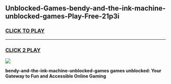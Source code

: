 
## Unblocked-Games-bendy-and-the-ink-machine-unblocked-games-Play-Free-21p3i
<h3>
<a href="https://premium76.site?title=bendy-and-the-ink-machine-unblocked-games&ref=10A">CLICK TO PLAY</a></h3>
<hr>

<h3>
<a href="https://premium76.site?title=bendy-and-the-ink-machine-unblocked-games&ref=10A">CLICK 2 PLAY</a>
  
</h3>

<a href="https://premium76.site?title=bendy-and-the-ink-machine-unblocked-games&ref=10A"><img src="https://clearcache.store/games.png"></a>


**bendy-and-the-ink-machine-unblocked-games games unblocked: Your Gateway to Fun and Accessible Online Gaming**
